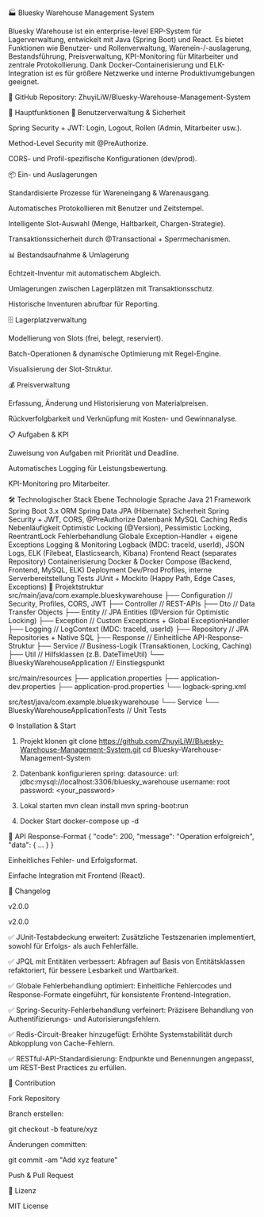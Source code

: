🏭 Bluesky Warehouse Management System

Bluesky Warehouse ist ein enterprise-level ERP-System für Lagerverwaltung, entwickelt mit Java (Spring Boot) und React.
Es bietet Funktionen wie Benutzer- und Rollenverwaltung, Warenein-/-auslagerung, Bestandsführung, Preisverwaltung, KPI-Monitoring für Mitarbeiter und zentrale Protokollierung.
Dank Docker-Containerisierung und ELK-Integration ist es für größere Netzwerke und interne Produktivumgebungen geeignet.

📂 GitHub Repository: ZhuyiLiW/Bluesky-Warehouse-Management-System

🚀 Hauptfunktionen
🔐 Benutzerverwaltung & Sicherheit

Spring Security + JWT: Login, Logout, Rollen (Admin, Mitarbeiter usw.).

Method-Level Security mit @PreAuthorize.

CORS- und Profil-spezifische Konfigurationen (dev/prod).

📦 Ein- und Auslagerungen

Standardisierte Prozesse für Wareneingang & Warenausgang.

Automatisches Protokollieren mit Benutzer und Zeitstempel.

Intelligente Slot-Auswahl (Menge, Haltbarkeit, Chargen-Strategie).

Transaktionssicherheit durch @Transactional + Sperrmechanismen.

📊 Bestandsaufnahme & Umlagerung

Echtzeit-Inventur mit automatischem Abgleich.

Umlagerungen zwischen Lagerplätzen mit Transaktionsschutz.

Historische Inventuren abrufbar für Reporting.

🗄️ Lagerplatzverwaltung

Modellierung von Slots (frei, belegt, reserviert).

Batch-Operationen & dynamische Optimierung mit Regel-Engine.

Visualisierung der Slot-Struktur.

💰 Preisverwaltung

Erfassung, Änderung und Historisierung von Materialpreisen.

Rückverfolgbarkeit und Verknüpfung mit Kosten- und Gewinnanalyse.

📋 Aufgaben & KPI

Zuweisung von Aufgaben mit Priorität und Deadline.

Automatisches Logging für Leistungsbewertung.

KPI-Monitoring pro Mitarbeiter.

🛠 Technologischer Stack
Ebene	Technologie
Sprache	Java 21
Framework	Spring Boot 3.x
ORM	Spring Data JPA (Hibernate)
Sicherheit	Spring Security + JWT, CORS, @PreAuthorize
Datenbank	MySQL
Caching	Redis
Nebenläufigkeit	Optimistic Locking (@Version), Pessimistic Locking, ReentrantLock
Fehlerbehandlung	Globale Exception-Handler + eigene Exceptions
Logging & Monitoring	Logback (MDC: traceId, userId), JSON Logs, ELK (Filebeat, Elasticsearch, Kibana)
Frontend	React (separates Repository)
Containerisierung	Docker & Docker Compose (Backend, Frontend, MySQL, ELK)
Deployment	Dev/Prod Profiles, interne Serverbereitstellung
Tests	JUnit + Mockito (Happy Path, Edge Cases, Exceptions)
📂 Projektstruktur
src/main/java/com.example.blueskywarehouse
 ├── Configuration              // Security, Profiles, CORS, JWT
 ├── Controller                 // REST-APIs
 ├── Dto                        // Data Transfer Objects
 ├── Entity                     // JPA Entities (@Version für Optimistic Locking)
 ├── Exception                  // Custom Exceptions + Global ExceptionHandler
 ├── Logging                    // LogContext (MDC: traceId, userId)
 ├── Repository                 // JPA Repositories + Native SQL
 ├── Response                   // Einheitliche API-Response-Struktur
 ├── Service                    // Business-Logik (Transaktionen, Locking, Caching)
 ├── Util                       // Hilfsklassen (z.B. DateTimeUtil)
 └── BlueskyWarehouseApplication // Einstiegspunkt

src/main/resources
 ├── application.properties
 ├── application-dev.properties
 ├── application-prod.properties
 └── logback-spring.xml

src/test/java/com.example.blueskywarehouse
 └── Service
     └── BlueskyWarehouseApplicationTests // Unit Tests


⚙️ Installation & Start
1. Projekt klonen
git clone https://github.com/ZhuyiLiW/Bluesky-Warehouse-Management-System.git
cd Bluesky-Warehouse-Management-System

2. Datenbank konfigurieren
spring:
  datasource:
    url: jdbc:mysql://localhost:3306/bluesky_warehouse
    username: root
    password: <your_password>

3. Lokal starten
mvn clean install
mvn spring-boot:run

4. Docker Start
docker-compose up -d

📡 API Response-Format
{
  "code": 200,
  "message": "Operation erfolgreich",
  "data": { ... }
}


Einheitliches Fehler- und Erfolgsformat.

Einfache Integration mit Frontend (React).

📝 Changelog

v2.0.0

v2.0.0

✅ JUnit-Testabdeckung erweitert: Zusätzliche Testszenarien implementiert, sowohl für Erfolgs- als auch Fehlerfälle.

✅ JPQL mit Entitäten verbessert: Abfragen auf Basis von Entitätsklassen refaktoriert, für bessere Lesbarkeit und Wartbarkeit.

✅ Globale Fehlerbehandlung optimiert: Einheitliche Fehlercodes und Response-Formate eingeführt, für konsistente Frontend-Integration.

✅ Spring-Security-Fehlerbehandlung verfeinert: Präzisere Behandlung von Authentifizierungs- und Autorisierungsfehlern.

✅ Redis-Circuit-Breaker hinzugefügt: Erhöhte Systemstabilität durch Abkopplung von Cache-Fehlern.

✅ RESTful-API-Standardisierung: Endpunkte und Benennungen angepasst, um REST-Best Practices zu erfüllen.

🤝 Contribution

Fork Repository

Branch erstellen:

git checkout -b feature/xyz


Änderungen committen:

git commit -am "Add xyz feature"


Push & Pull Request

📄 Lizenz

MIT License
